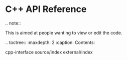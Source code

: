 # C++ API Reference

.. note:: 

   This is aimed at people wanting to view or edit the code.

.. toctree::
   :maxdepth: 2
   :caption: Contents:

   cpp-interface
   source/index
   external/index

